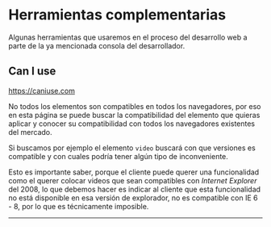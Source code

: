 
# Herramientas complementarias

Algunas herramientas que usaremos en el proceso del desarrollo web a parte de la ya mencionada consola del desarrollador.

## Can I use

https://caniuse.com

No todos los elementos son compatibles en todos los navegadores, por eso en esta página se puede buscar la compatibilidad del elemento que quieras aplicar y conocer su compatibilidad con todos los navegadores existentes del mercado.

Si buscamos por ejemplo el elemento `video` buscará con que versiones es compatible y con cuales podría tener algún tipo de inconveniente.

Esto es importante saber, porque el cliente puede querer una funcionalidad como el querer colocar videos que sean compatibles con *Internet Explorer* del 2008, lo que debemos hacer es indicar al cliente que esta funcionalidad no está disponible en esa versión de explorador, no es compatible con IE 6 - 8, por lo que es técnicamente imposible.

---